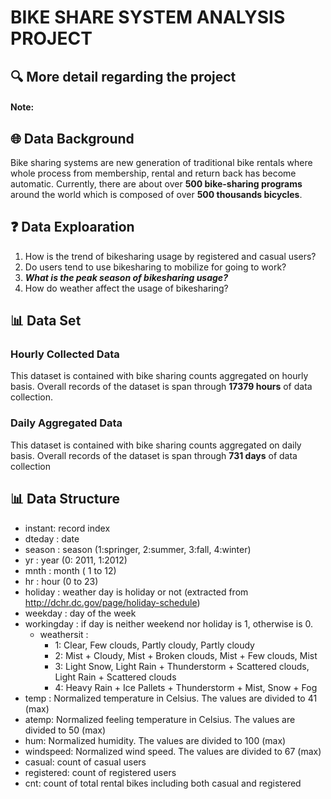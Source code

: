 # BIKE SHARE SYSTEM ANALYSIS PROJECT

## 🔍 More detail regarding the project
#### Note: 

## 🌐 Data Background
Bike sharing systems are new generation of traditional bike rentals where whole process from membership, rental and return 
back has become automatic. Currently, there are about over **500 bike-sharing programs** around the world which is composed of 
over **500 thousands bicycles**.

## ❓ Data Exploaration
1. How is the trend of bikesharing usage by registered and casual users?
2. Do users tend to use bikesharing to mobilize for going to work?
3. ***What is the peak season of bikesharing usage?***
4. How do weather affect the usage of bikesharing?

## 📊 Data Set
### Hourly Collected Data
This dataset is contained with bike sharing counts aggregated on hourly basis. Overall records of the dataset is span through **17379 hours** of data collection.
### Daily Aggregated Data
This dataset is contained with  bike sharing counts aggregated on daily basis. Overall records of the dataset is span through **731 days** of data collection

## 📊 Data Structure
- instant: record index
- dteday : date
- season : season (1:springer, 2:summer, 3:fall, 4:winter)
- yr : year (0: 2011, 1:2012)
- mnth : month ( 1 to 12)
- hr : hour (0 to 23)
- holiday : weather day is holiday or not (extracted from http://dchr.dc.gov/page/holiday-schedule)
- weekday : day of the week
- workingday : if day is neither weekend nor holiday is 1, otherwise is 0.
  + weathersit : 
	  - 1: Clear, Few clouds, Partly cloudy, Partly cloudy
	  - 2: Mist + Cloudy, Mist + Broken clouds, Mist + Few clouds, Mist
	  - 3: Light Snow, Light Rain + Thunderstorm + Scattered clouds, Light Rain + Scattered clouds
	  - 4: Heavy Rain + Ice Pallets + Thunderstorm + Mist, Snow + Fog
- temp : Normalized temperature in Celsius. The values are divided to 41 (max)
- atemp: Normalized feeling temperature in Celsius. The values are divided to 50 (max)
- hum: Normalized humidity. The values are divided to 100 (max)
- windspeed: Normalized wind speed. The values are divided to 67 (max)
- casual: count of casual users
- registered: count of registered users
- cnt: count of total rental bikes including both casual and registered

